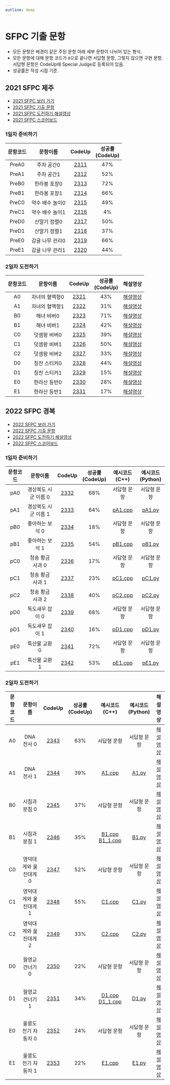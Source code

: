 ```yaml
---
outline: deep
---
```


# SFPC 기출 문항

- 모든 문항은 배경이 같은 주된 문항 아래 세부 문항이 나뉘어 있는 형식.
- 모든 문항에 대해 문항 코드가 `0`으로 끝나면 서답형 문항, 그렇지 않으면 구현 문항. 서답형 문항은 CodeUp에 Special Judge로 등록되어 있음.
- 성공률은 작성 시점 기준.

## 2021 SFPC 제주

- [2021 SFPC 보러 가기](https://www.kait.re.kr/2021sfpc-summary)
- [2021 SFPC 기출 문항](https://drive.google.com/drive/folders/1qet_qKW0UQxbjLaJhKl_njd6-1sM_ryj?usp=sharing)
- [2021 SFPC 도전하기 해설영상](https://youtube.com/playlist?list=PLA3BiFRc9ApmUmo9nytaA5JEeRrWze6aT)
- [2021 SFPC 스코어보드](https://sfpc.kr/spotboard/2021sfpc/)

### 1일차 준비하기

| **문항코드** |  **문항이름**   |                  **CodeUp**                   | **성공률<br>(CodeUp)** |
| :----------: | :-------------: | :-------------------------------------------: | :--------------------: |
|    PreA0     |   주차 공간0    | [2311](https://codeup.kr/problem.php?id=2311) |          47%           |
|    PreA1     |   주차 공간1    | [2312](https://codeup.kr/problem.php?id=2312) |          52%           |
|    PreB0     |  한라봉 포장0   | [2313](https://codeup.kr/problem.php?id=2313) |          72%           |
|    PreB1     |  한라봉 포장1   | [2314](https://codeup.kr/problem.php?id=2314) |          66%           |
|    PreC0     | 약수 배수 놀이0 | [2315](https://codeup.kr/problem.php?id=2315) |          49%           |
|    PreC1     | 약수 배수 놀이1 | [2316](https://codeup.kr/problem.php?id=2316) |           4%           |
|    PreD0     |  산딸기 정렬0   | [2317](https://codeup.kr/problem.php?id=2317) |          50%           |
|    PreD1     |  산딸기 정렬1   | [2318](https://codeup.kr/problem.php?id=2318) |          37%           |
|    PreE0     | 감귤 나무 관리0 | [2319](https://codeup.kr/problem.php?id=2319) |          66%           |
|    PreE1     | 감귤 나무 관리1 | [2320](https://codeup.kr/problem.php?id=2320) |          44%           |

### 2일차 도전하기

| **문항코드** |  **문항이름**  |                  **CodeUp**                   | **성공률<br>(CodeUp)** |                  **해설영상**                  |
| :----------: | :------------: | :-------------------------------------------: | :--------------------: | :--------------------------------------------: |
|      A0      | 자녀의 혈액형0 | [2321](https://codeup.kr/problem.php?id=2321) |          43%           |    [해설영상](https://youtu.be/KH9P2vYKUsI)    |
|      A1      | 자녀의 혈액형1 | [2322](https://codeup.kr/problem.php?id=2322) |          31%           | [해설영상](https://youtu.be/KH9P2vYKUsI?t=122) |
|      B0      |   해녀 비버0   | [2323](https://codeup.kr/problem.php?id=2323) |          71%           |    [해설영상](https://youtu.be/lvoeI6qYGGg)    |
|      B1      |   해녀 비버1   | [2324](https://codeup.kr/problem.php?id=2324) |          42%           | [해설영상](https://youtu.be/lvoeI6qYGGg?t=114) |
|      C0      |  덧셈왕 비버0  | [2325](https://codeup.kr/problem.php?id=2325) |          39%           |    [해설영상](https://youtu.be/Le6ZslGRnjI)    |
|      C1      |  덧셈왕 비버1  | [2326](https://codeup.kr/problem.php?id=2326) |          50%           | [해설영상](https://youtu.be/Le6ZslGRnjI?t=84)  |
|      C2      |  덧셈왕 비버2  | [2327](https://codeup.kr/problem.php?id=2327) |          33%           | [해설영상](https://youtu.be/Le6ZslGRnjI?t=255) |
|      D0      |  칭찬 스티커0  | [2328](https://codeup.kr/problem.php?id=2328) |          44%           |    [해설영상](https://youtu.be/X-jHPSRdhOw)    |
|      D1      |  칭찬 스티커1  | [2329](https://codeup.kr/problem.php?id=2329) |          15%           | [해설영상](https://youtu.be/X-jHPSRdhOw?t=270) |
|      E0      |  한라산 등반0  | [2330](https://codeup.kr/problem.php?id=2330) |          28%           |    [해설영상](https://youtu.be/Ou9fSIusLuo)    |
|      E1      |  한라산 등반1  | [2331](https://codeup.kr/problem.php?id=2331) |          17%           | [해설영상](https://youtu.be/Ou9fSIusLuo?t=159) |

## 2022 SFPC 경북

- [2022 SFPC 보러 가기](https://www.kait.re.kr/2022sfpc-summary)
- [2022 SFPC 기출 문항](https://drive.google.com/drive/folders/1RcVNc4crrFp3_VvH17VP0mBS2q1j3RLQ?usp=sharing)
- [2022 SFPC 도전하기 해설영상](https://youtube.com/playlist?list=PLA3BiFRc9ApkKG86zy2dPne0maYrEStWi)
- [2022 SFPC 스코어보드](https://sfpc.kr/spotboard/2022sfpc/)

### 1일차 준비하기

| **문항코드** |     **문항이름**     |                  **CodeUp**                   | **성공률<br>(CodeUp)** |                                      **예시코드<br>(C++)**                                       |                                    **예시코드<br>(Python)**                                     |
| :----------: | :------------------: | :-------------------------------------------: | :--------------------: | :----------------------------------------------------------------------------------------------: | :---------------------------------------------------------------------------------------------: |
|     pA0      | 경상북도 시군 이름 0 | [2332](https://codeup.kr/problem.php?id=2332) |          68%           |                                           서답형 문항                                            |                                           서답형 문항                                           |
|     pA1      | 경상북도 시군 이름 1 | [2333](https://codeup.kr/problem.php?id=2333) |          64%           | [pA1.cpp](https://drive.google.com/file/d/1WLMbR1ZZopJsUespA8GzPj1BnsZCer3L/view?usp=drive_link) | [pA1.py](https://drive.google.com/file/d/1Vyl-7P0Kg3bRB5zcd-CmwpPn6h4MhOQY/view?usp=drive_link) |
|     pB0      |   좋아하는 보석 0    | [2334](https://codeup.kr/problem.php?id=2334) |          18%           |                                           서답형 문항                                            |                                           서답형 문항                                           |
|     pB1      |   좋아하는 보석 1    | [2335](https://codeup.kr/problem.php?id=2335) |          54%           | [pB1.cpp](https://drive.google.com/file/d/1Vs4ImXBXRfh6o6bey-p-LPVnDKiMzCmz/view?usp=drive_link) | [pB1.py](https://drive.google.com/file/d/1VfUAKEyZDMOR59nCT3ZYDmY__fhROF5I/view?usp=drive_link) |
|     pC0      |   청송 황금 사과 0   | [2336](https://codeup.kr/problem.php?id=2336) |          17%           |                                           서답형 문항                                            |                                           서답형 문항                                           |
|     pC1      |   청송 황금 사과 1   | [2337](https://codeup.kr/problem.php?id=2337) |          23%           | [pC1.cpp](https://drive.google.com/file/d/1VdIqIC6PrSNOzOvM6FgJpw4N9cF3k5Le/view?usp=drive_link) | [pC1.py](https://drive.google.com/file/d/1VbIzp8cPf76bKdYCOBwOEFVIltZXWD0s/view?usp=drive_link) |
|     pC2      |   청송 황금 사과 2   | [2338](https://codeup.kr/problem.php?id=2338) |          40%           | [pC2.cpp](https://drive.google.com/file/d/1VYdv8tfDmlDGyR2cRIuJtKis7RCxKJ-c/view?usp=drive_link) | [pC2.py](https://drive.google.com/file/d/1WrVUJLw9DIPui8HI4nmG_qHprb8RZQsT/view?usp=drive_link) |
|     pD0      |   독도새우 잡이 0    | [2339](https://codeup.kr/problem.php?id=2339) |          68%           |                                           서답형 문항                                            |                                           서답형 문항                                           |
|     pD1      |   독도새우 잡이 1    | [2340](https://codeup.kr/problem.php?id=2340) |          16%           | [pD1.cpp](https://drive.google.com/file/d/1WgvKwUcRAHlml3itHYulTOZetwq-bok2/view?usp=drive_link) | [pD1.py](https://drive.google.com/file/d/1WRiWPdN1zas5RqY3o7sAgtQ_KFAbPQIb/view?usp=drive_link) |
|     pE0      |    특산물 교환 0     | [2341](https://codeup.kr/problem.php?id=2341) |          72%           |                                           서답형 문항                                            |                                           서답형 문항                                           |
|     pE1      |    특산물 교환 1     | [2342](https://codeup.kr/problem.php?id=2342) |          53%           | [pE1.cpp](https://drive.google.com/file/d/1WRRj2hX3h_GmmNgZq1Y6JMPqNy9M4P4Y/view?usp=drive_link) | [pE1.py](https://drive.google.com/file/d/1WNTq0ud3wIJSD1lii-oQaNMLz_cMMVCa/view?usp=drive_link) |

### 2일차 도전하기

| **문항코드** |     **문항이름**      |                  **CodeUp**                   | **성공률<br>(CodeUp)** |                                                                                       **예시코드<br>(C++)**                                                                                       |                                    **예시코드<br>(Python)**                                    |                 **해설 영상**                  |
| :----------: | :-------------------: | :-------------------------------------------: | :--------------------: | :-----------------------------------------------------------------------------------------------------------------------------------------------------------------------------------------------: | :--------------------------------------------------------------------------------------------: | :--------------------------------------------: |
|      A0      |      DNA 전사 0       | [2343](https://codeup.kr/problem.php?id=2343) |          63%           |                                                                                            서답형 문항                                                                                            |                                          서답형 문항                                           |    [해설영상](https://youtu.be/CqiAZmtlLLY)    |
|      A1      |      DNA 전사 1       | [2344](https://codeup.kr/problem.php?id=2344) |          39%           |                                                  [A1.cpp](https://drive.google.com/file/d/13eg9llwXbIHkg1CxSwTt9kRSrbBhjCbH/view?usp=drive_link)                                                  | [A1.py](https://drive.google.com/file/d/13joaqmxPZFnw9yMJA8Gi7GvsdnDZE7mW/view?usp=drive_link) | [해설영상](https://youtu.be/CqiAZmtlLLY?t=107) |
|      B0      |     시침과 분침 0     | [2345](https://codeup.kr/problem.php?id=2345) |          37%           |                                                                                            서답형 문항                                                                                            |                                          서답형 문항                                           |    [해설영상](https://youtu.be/yOTQ3cnzqq0)    |
|      B1      |     시침과 분침 1     | [2346](https://codeup.kr/problem.php?id=2346) |          35%           | [B1.cpp](https://drive.google.com/file/d/13OTVpK52J9PGF9VUDg1M5NduD5Dre-UX/view?usp=drive_link) [B1_1.cpp](https://drive.google.com/file/d/1fnvwzqUTsHxhJdEEfRn3zwfJGB6B5_wt/view?usp=drive_link) | [B1.py](https://drive.google.com/file/d/13Y8aRUbDPaI8_e2W3L412IAug4LrR45n/view?usp=drive_link) | [해설영상](https://youtu.be/yOTQ3cnzqq0?t=341) |
|      C0      | 영덕대게와 울진대게 0 | [2347](https://codeup.kr/problem.php?id=2347) |          52%           |                                                                                            서답형 문항                                                                                            |                                          서답형 문항                                           |    [해설영상](https://youtu.be/2qCxpUfyfFo)    |
|      C1      | 영덕대게와 울진대게 1 | [2348](https://codeup.kr/problem.php?id=2348) |          55%           |                                                  [C1.cpp](https://drive.google.com/file/d/13hgxPGlvx-mL_mu-fwWNKk1x8GSaMTK9/view?usp=drive_link)                                                  | [C1.py](https://drive.google.com/file/d/13hejLFqSZbAXF4zVuKjdx1ww7TSby5FW/view?usp=drive_link) | [해설영상](https://youtu.be/2qCxpUfyfFo?t=85)  |
|      C2      | 영덕대게와 울진대게 2 | [2349](https://codeup.kr/problem.php?id=2349) |          33%           |                                                  [C2.cpp](https://drive.google.com/file/d/13IQMuHEVJao5CWXWBlnkxIRfCyMzzWIa/view?usp=drive_link)                                                  | [C2.py](https://drive.google.com/file/d/13GZnVD9WZYc-dxDF5DiOTAM8bxAsqCZF/view?usp=drive_link) | [해설영상](https://youtu.be/2qCxpUfyfFo?t=165) |
|      D0      |    월영교 건너기 0    | [2350](https://codeup.kr/problem.php?id=2350) |          22%           |                                                                                            서답형 문항                                                                                            |                                          서답형 문항                                           |    [해설영상](https://youtu.be/qVeIl7JCbek)    |
|      D1      |    월영교 건너기 1    | [2351](https://codeup.kr/problem.php?id=2351) |          34%           | [D1.cpp](https://drive.google.com/file/d/13VUClfceI-ZnvdL6llmcD_c-yyUp9H9b/view?usp=drive_link) [D1_1.cpp](https://drive.google.com/file/d/1fnJYsQeIA8rsTCYwvGmOAf02JqBivxiw/view?usp=drive_link) | [D1.py](https://drive.google.com/file/d/13n8ehVX2Mmn0THws0WEZluf1daM4hb-d/view?usp=drive_link) | [해설영상](https://youtu.be/qVeIl7JCbek?t=594) |
|      E0      | 울릉도 전기 자동차 0  | [2352](https://codeup.kr/problem.php?id=2352) |          24%           |                                                                                            서답형 문항                                                                                            |                                          서답형 문항                                           |    [해설영상](https://youtu.be/WJ6bSC1EcLQ)    |
|      E1      | 울릉도 전기 자동차 1  | [2353](https://codeup.kr/problem.php?id=2353) |          22%           |                                                  [E1.cpp](https://drive.google.com/file/d/13_HXbM0j--l9CB5qQxzVM-1kBfH-Obce/view?usp=drive_link)                                                  | [E1.py](https://drive.google.com/file/d/141fmiDIOdSFhrCPv8SiyrIjIyX19oDhl/view?usp=drive_link) | [해설영상](https://youtu.be/WJ6bSC1EcLQ?t=116) |
